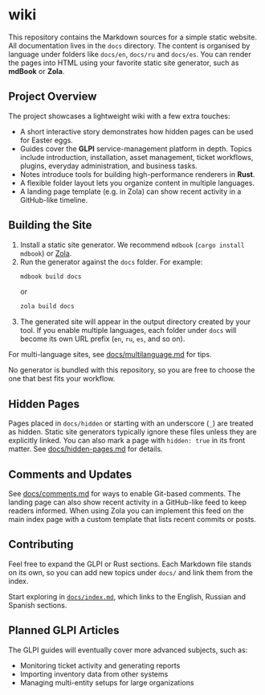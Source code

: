 # wiki

This repository contains the Markdown sources for a simple static website. All documentation lives in the `docs` directory. The content is organised by language under folders like `docs/en`, `docs/ru` and `docs/es`. You can render the pages into HTML using your favorite static site generator, such as **mdBook** or **Zola**.

## Project Overview

The project showcases a lightweight wiki with a few extra touches:

- A short interactive story demonstrates how hidden pages can be used for Easter eggs.
- Guides cover the **GLPI** service-management platform in depth. Topics include
  introduction, installation, asset management, ticket workflows, plugins,
  everyday administration, and business tasks.
- Notes introduce tools for building high-performance renderers in **Rust**.
- A flexible folder layout lets you organize content in multiple languages.
- A landing page template (e.g. in Zola) can show recent activity in a GitHub-like timeline.

## Building the Site

1. Install a static site generator. We recommend `mdbook` (`cargo install mdbook`) or [Zola](https://www.getzola.org/).
2. Run the generator against the `docs` folder. For example:
   ```bash
   mdbook build docs
   ```
   or
   ```bash
   zola build docs
   ```
3. The generated site will appear in the output directory created by your tool. If you enable multiple languages, each folder under `docs` will become its own URL prefix (`en`, `ru`, `es`, and so on).

For multi-language sites, see [docs/multilanguage.md](docs/multilanguage.md) for tips.

No generator is bundled with this repository, so you are free to choose the one that best fits your workflow.

## Hidden Pages

Pages placed in `docs/hidden` or starting with an underscore (`_`) are treated as hidden. Static site generators typically ignore these files unless they are explicitly linked. You can also mark a page with `hidden: true` in its front matter. See [docs/hidden-pages.md](docs/hidden-pages.md) for details.


## Comments and Updates

See [docs/comments.md](docs/comments.md) for ways to enable Git-based comments. The landing page can also show recent activity in a GitHub-like feed to keep readers informed.
When using Zola you can implement this feed on the main index page with a custom template that lists recent commits or posts.

## Contributing

Feel free to expand the GLPI or Rust sections. Each Markdown file stands on its own, so you can add new topics under `docs/` and link them from the index.

Start exploring in [`docs/index.md`](docs/index.md), which links to the English, Russian and Spanish sections.

## Planned GLPI Articles

The GLPI guides will eventually cover more advanced subjects, such as:

- Monitoring ticket activity and generating reports
- Importing inventory data from other systems
- Managing multi-entity setups for large organizations
